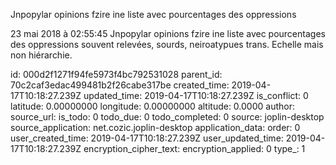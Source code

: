 Jnpopylar opinions fzire ine liste avec pourcentages des oppressions

23 mai 2018 à 02:55:45
Jnpopylar opinions fzire ine liste avec pourcentages des oppressions
souvent relevées, sourds, neiroatypues trans. Echelle mais non
hiérarchie.


id: 000d2f1271f94fe5973f4bc792531028
parent_id: 70c2caf3edac499481b2f26cabe317be
created_time: 2019-04-17T10:18:27.239Z
updated_time: 2019-04-17T10:18:27.239Z
is_conflict: 0
latitude: 0.00000000
longitude: 0.00000000
altitude: 0.0000
author: 
source_url: 
is_todo: 0
todo_due: 0
todo_completed: 0
source: joplin-desktop
source_application: net.cozic.joplin-desktop
application_data: 
order: 0
user_created_time: 2019-04-17T10:18:27.239Z
user_updated_time: 2019-04-17T10:18:27.239Z
encryption_cipher_text: 
encryption_applied: 0
type_: 1
